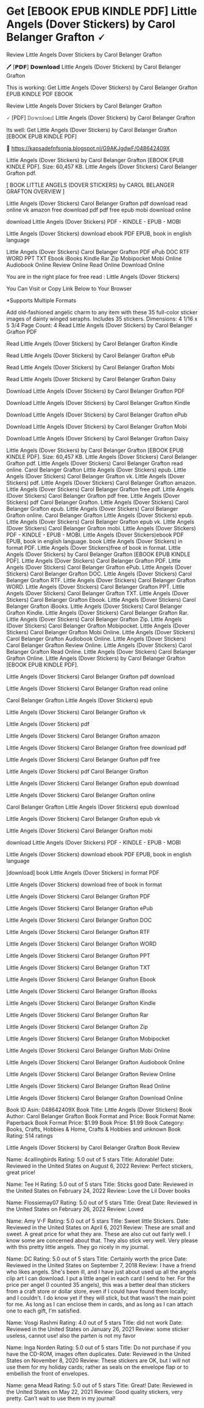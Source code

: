# Get [EBOOK EPUB KINDLE PDF] Little Angels (Dover Stickers) by Carol Belanger Grafton 🗸
Review Little Angels Dover Stickers by Carol Belanger Grafton

🖊️ [𝗣𝗗𝗙] 𝗗𝗼𝘄𝗻𝗹𝗼𝗮𝗱 Little Angels (Dover Stickers) by Carol Belanger Grafton

This is working: Get Little Angels (Dover Stickers) by Carol Belanger Grafton EPUB KINDLE PDF EBOOK


Review Little Angels Dover Stickers by Carol Belanger Grafton

🗸 [PDF] 𝔻𝕠𝕨𝕟𝕝𝕠𝕒𝕕 Little Angels (Dover Stickers) by Carol Belanger Grafton

Its well: Get Little Angels (Dover Stickers) by Carol Belanger Grafton [EBOOK EPUB KINDLE PDF]



🌟 https://kapsadefnfsonia.blogspot.nl/G9AKJgdwF/048642409X



Little Angels (Dover Stickers) by Carol Belanger Grafton [EBOOK EPUB KINDLE PDF]. Size: 60,457 KB. Little Angels (Dover Stickers) Carol Belanger Grafton pdf.

[ BOOK LITTLE ANGELS (DOVER STICKERS) by CAROL BELANGER GRAFTON OVERVIEW ]

Little Angels (Dover Stickers) Carol Belanger Grafton pdf download read online vk amazon free download pdf pdf free epub mobi download online

download Little Angels (Dover Stickers) PDF - KINDLE - EPUB - MOBI

Little Angels (Dover Stickers) download ebook PDF EPUB, book in english language

Little Angels (Dover Stickers) Carol Belanger Grafton PDF ePub DOC RTF WORD PPT TXT Ebook iBooks Kindle Rar Zip Mobipocket Mobi Online Audiobook Online Review Online Read Online Download Online

You are in the right place for free read : Little Angels (Dover Stickers)

You Can Visit or Copy Link Below to Your Browser

*Supports Multiple Formats

Add old-fashioned angelic charm to any item with these 35 full-color sticker images of dainty winged seraphs. Includes 35 stickers. Dimensions: 4 1/16 x 5 3/4 Page Count: 4
Read Little Angels (Dover Stickers) by Carol Belanger Grafton PDF

Read Little Angels (Dover Stickers) by Carol Belanger Grafton Kindle

Read Little Angels (Dover Stickers) by Carol Belanger Grafton ePub

Read Little Angels (Dover Stickers) by Carol Belanger Grafton Mobi

Read Little Angels (Dover Stickers) by Carol Belanger Grafton Daisy

Download Little Angels (Dover Stickers) by Carol Belanger Grafton PDF

Download Little Angels (Dover Stickers) by Carol Belanger Grafton Kindle

Download Little Angels (Dover Stickers) by Carol Belanger Grafton ePub

Download Little Angels (Dover Stickers) by Carol Belanger Grafton Mobi

Download Little Angels (Dover Stickers) by Carol Belanger Grafton Daisy

Little Angels (Dover Stickers) by Carol Belanger Grafton [EBOOK EPUB KINDLE PDF]. Size: 60,457 KB. Little Angels (Dover Stickers) Carol Belanger Grafton pdf. Little Angels (Dover Stickers) Carol Belanger Grafton read online. Carol Belanger Grafton Little Angels (Dover Stickers) epub. Little Angels (Dover Stickers) Carol Belanger Grafton vk. Little Angels (Dover Stickers) pdf. Little Angels (Dover Stickers) Carol Belanger Grafton amazon. Little Angels (Dover Stickers) Carol Belanger Grafton free pdf. Little Angels (Dover Stickers) Carol Belanger Grafton pdf free. Little Angels (Dover Stickers) pdf Carol Belanger Grafton. Little Angels (Dover Stickers) Carol Belanger Grafton epub. Little Angels (Dover Stickers) Carol Belanger Grafton online. Carol Belanger Grafton Little Angels (Dover Stickers) epub. Little Angels (Dover Stickers) Carol Belanger Grafton epub vk. Little Angels (Dover Stickers) Carol Belanger Grafton mobi. Little Angels (Dover Stickers) PDF - KINDLE - EPUB - MOBI. Little Angels (Dover Stickers)ebook PDF EPUB, book in english language. book Little Angels (Dover Stickers) in format PDF. Little Angels (Dover Stickers)free of book in format. Little Angels (Dover Stickers) by Carol Belanger Grafton [EBOOK EPUB KINDLE PDF]. Little Angels (Dover Stickers) Carol Belanger Grafton PDF. Little Angels (Dover Stickers) Carol Belanger Grafton ePub. Little Angels (Dover Stickers) Carol Belanger Grafton DOC. Little Angels (Dover Stickers) Carol Belanger Grafton RTF. Little Angels (Dover Stickers) Carol Belanger Grafton WORD. Little Angels (Dover Stickers) Carol Belanger Grafton PPT. Little Angels (Dover Stickers) Carol Belanger Grafton TXT. Little Angels (Dover Stickers) Carol Belanger Grafton Ebook. Little Angels (Dover Stickers) Carol Belanger Grafton iBooks. Little Angels (Dover Stickers) Carol Belanger Grafton Kindle. Little Angels (Dover Stickers) Carol Belanger Grafton Rar. Little Angels (Dover Stickers) Carol Belanger Grafton Zip. Little Angels (Dover Stickers) Carol Belanger Grafton Mobipocket. Little Angels (Dover Stickers) Carol Belanger Grafton Mobi Online. Little Angels (Dover Stickers) Carol Belanger Grafton Audiobook Online. Little Angels (Dover Stickers) Carol Belanger Grafton Review Online. Little Angels (Dover Stickers) Carol Belanger Grafton Read Online. Little Angels (Dover Stickers) Carol Belanger Grafton Online. Little Angels (Dover Stickers) by Carol Belanger Grafton [EBOOK EPUB KINDLE PDF].

Little Angels (Dover Stickers) Carol Belanger Grafton pdf download

Little Angels (Dover Stickers) Carol Belanger Grafton read online

Carol Belanger Grafton Little Angels (Dover Stickers) epub

Little Angels (Dover Stickers) Carol Belanger Grafton vk

Little Angels (Dover Stickers) pdf

Little Angels (Dover Stickers) Carol Belanger Grafton amazon

Little Angels (Dover Stickers) Carol Belanger Grafton free download pdf

Little Angels (Dover Stickers) Carol Belanger Grafton pdf free

Little Angels (Dover Stickers) pdf Carol Belanger Grafton

Little Angels (Dover Stickers) Carol Belanger Grafton epub download

Little Angels (Dover Stickers) Carol Belanger Grafton online

Carol Belanger Grafton Little Angels (Dover Stickers) epub download

Little Angels (Dover Stickers) Carol Belanger Grafton epub vk

Little Angels (Dover Stickers) Carol Belanger Grafton mobi

download Little Angels (Dover Stickers) PDF - KINDLE - EPUB - MOBI

Little Angels (Dover Stickers) download ebook PDF EPUB, book in english language

[download] book Little Angels (Dover Stickers) in format PDF

Little Angels (Dover Stickers) download free of book in format

Little Angels (Dover Stickers) Carol Belanger Grafton PDF

Little Angels (Dover Stickers) Carol Belanger Grafton ePub

Little Angels (Dover Stickers) Carol Belanger Grafton DOC

Little Angels (Dover Stickers) Carol Belanger Grafton RTF

Little Angels (Dover Stickers) Carol Belanger Grafton WORD

Little Angels (Dover Stickers) Carol Belanger Grafton PPT

Little Angels (Dover Stickers) Carol Belanger Grafton TXT

Little Angels (Dover Stickers) Carol Belanger Grafton Ebook

Little Angels (Dover Stickers) Carol Belanger Grafton iBooks

Little Angels (Dover Stickers) Carol Belanger Grafton Kindle

Little Angels (Dover Stickers) Carol Belanger Grafton Rar

Little Angels (Dover Stickers) Carol Belanger Grafton Zip

Little Angels (Dover Stickers) Carol Belanger Grafton Mobipocket

Little Angels (Dover Stickers) Carol Belanger Grafton Mobi Online

Little Angels (Dover Stickers) Carol Belanger Grafton Audiobook Online

Little Angels (Dover Stickers) Carol Belanger Grafton Review Online

Little Angels (Dover Stickers) Carol Belanger Grafton Read Online

Little Angels (Dover Stickers) Carol Belanger Grafton Download Online

Book ID Asin: 048642409X
Book Title: Little Angels (Dover Stickers)
Book Author: Carol Belanger Grafton
Book Format and Price:
Book Format Name: Paperback
Book Format Price: $1.99
Book Price: $1.99
Book Category: Books, Crafts, Hobbies & Home, Crafts & Hobbies and unknown
Book Rating: 514 ratings

Little Angels (Dover Stickers) by Carol Belanger Grafton Book Review

Name: 4callingbirds
Rating: 5.0 out of 5 stars
Title: Adorable!
Date: Reviewed in the United States on August 6, 2022
Review: Perfect stickers, great price!

Name: Tee H
Rating: 5.0 out of 5 stars
Title: Sticks good
Date: Reviewed in the United States on February 24, 2022
Review: Love the Lil Dover books

Name: Flossiemay07
Rating: 5.0 out of 5 stars
Title: Great
Date: Reviewed in the United States on February 26, 2022
Review: Loved

Name: Amy V-F
Rating: 5.0 out of 5 stars
Title: Sweet little Stickers.
Date: Reviewed in the United States on April 6, 2021
Review: These are small and sweet. A great price for what they are. These are also cut out fairly well. I know some are concerned about that. They also stick very well. Very please with this pretty little angels. They go nicely in my journal.

Name: DC
Rating: 5.0 out of 5 stars
Title: Certainly worth the price
Date: Reviewed in the United States on September 7, 2018
Review: I have a friend who likes angels. She's been ill, and I have just about used up all the angels clip art I can download. I put a little angel in each card I send to her. For the price per angel (I counted 35 angels), this was a better deal than stickers from a craft store or dollar store, even if I could have found them locally; and I couldn't. I do know yet if they will stick, but that wasn't the main point for me. As long as I can enclose them in cards, and as long as I can attach one to each gift, I'm satisfied.

Name: Vosgi Rashmi
Rating: 4.0 out of 5 stars
Title: did not work
Date: Reviewed in the United States on January 26, 2021
Review: some sticker useless, cannot use! also the parten is not my favor

Name: Inga Norden
Rating: 5.0 out of 5 stars
Title: Do not purchase if you have the CD-ROM, images often duplicates.
Date: Reviewed in the United States on November 8, 2020
Review: These stickers are OK, but I will not use them for my holiday cards; rather as seals on the envelope flap or to embellish the front of envelopes.

Name: gena Mead
Rating: 5.0 out of 5 stars
Title: Great!
Date: Reviewed in the United States on May 22, 2021
Review: Good quality stickers, very pretty. Can’t wait to use them in my journal!
